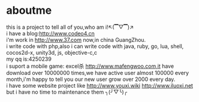 # aboutme
this is a project to tell all of you,who am i!↖(▔▽▔)↗ <br/>
i have a blog:http://www.codeo4.cn<br/>
i'm work in http://www.37.com now,in china GuangZhou.<br/>
i write code with php,also i can write code with java, ruby, go, lua, shell, cocos2d-x, unity3d, js, objective-c,c<br/>
my qq is:4250239<br/>
i suport a mobile game: excel杀 http://www.mafengwoo.com,it have download over 10000000 times,we have active user almost 100000 every month,i'm happy to tell you our new user grow over 2000 every day.<br/>
i have some website project like http://www.youxi.wiki http://www.iluoxi.net but i have no time to maintenance them ╮(╯▽╰)╭
